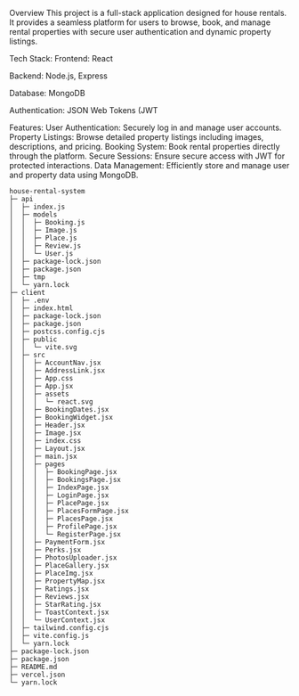 Overview
This project is a full-stack application designed for house rentals. It provides a seamless platform for users to browse, book, and manage rental properties with secure user authentication and dynamic property listings.

Tech Stack:
Frontend: React

Backend: Node.js, Express

Database: MongoDB

Authentication: JSON Web Tokens (JWT

Features:
User Authentication: Securely log in and manage user accounts.
Property Listings: Browse detailed property listings including images, descriptions, and pricing.
Booking System: Book rental properties directly through the platform.
Secure Sessions: Ensure secure access with JWT for protected interactions.
Data Management: Efficiently store and manage user and property data using MongoDB.


```
house-rental-system
├─ api
│  ├─ index.js
│  ├─ models
│  │  ├─ Booking.js
│  │  ├─ Image.js
│  │  ├─ Place.js
│  │  ├─ Review.js
│  │  └─ User.js
│  ├─ package-lock.json
│  ├─ package.json
│  ├─ tmp
│  └─ yarn.lock
├─ client
│  ├─ .env
│  ├─ index.html
│  ├─ package-lock.json
│  ├─ package.json
│  ├─ postcss.config.cjs
│  ├─ public
│  │  └─ vite.svg
│  ├─ src
│  │  ├─ AccountNav.jsx
│  │  ├─ AddressLink.jsx
│  │  ├─ App.css
│  │  ├─ App.jsx
│  │  ├─ assets
│  │  │  └─ react.svg
│  │  ├─ BookingDates.jsx
│  │  ├─ BookingWidget.jsx
│  │  ├─ Header.jsx
│  │  ├─ Image.jsx
│  │  ├─ index.css
│  │  ├─ Layout.jsx
│  │  ├─ main.jsx
│  │  ├─ pages
│  │  │  ├─ BookingPage.jsx
│  │  │  ├─ BookingsPage.jsx
│  │  │  ├─ IndexPage.jsx
│  │  │  ├─ LoginPage.jsx
│  │  │  ├─ PlacePage.jsx
│  │  │  ├─ PlacesFormPage.jsx
│  │  │  ├─ PlacesPage.jsx
│  │  │  ├─ ProfilePage.jsx
│  │  │  └─ RegisterPage.jsx
│  │  ├─ PaymentForm.jsx
│  │  ├─ Perks.jsx
│  │  ├─ PhotosUploader.jsx
│  │  ├─ PlaceGallery.jsx
│  │  ├─ PlaceImg.jsx
│  │  ├─ PropertyMap.jsx
│  │  ├─ Ratings.jsx
│  │  ├─ Reviews.jsx
│  │  ├─ StarRating.jsx
│  │  ├─ ToastContext.jsx
│  │  └─ UserContext.jsx
│  ├─ tailwind.config.cjs
│  ├─ vite.config.js
│  └─ yarn.lock
├─ package-lock.json
├─ package.json
├─ README.md
├─ vercel.json
└─ yarn.lock

```
